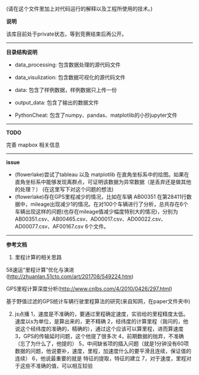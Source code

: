 (请在这个文件里加上对代码运行的解释以及工程所使用的技术。)

**说明**

该库目前处于private状态，等到竞赛结束后再公开。

- - -

**目录结构说明**

- data_processing: 包含数据处理的源代码文件

- data_visulization: 包含数据可视化的源代码文件

- data: 包含了样例数据，样例数据只上传一份

- output_data: 包含了输出的数据文件

- PythonCheat: 包含了numpy、pandas、matplotlib的小抄jupyter文件

- - -

**TODO**

完善 mapbox 相关信息

- - -

**issue**

- (flowerlake)尝试了tableau 以及 matplotlib 在直角坐标系中的绘图。如果在直角坐标系中能够发现离群点，可证明该数据为异常数据（是丢弃还是做其他的处理？）
(在这里写下对这个问题的想法)
- (flowerlake)存在GPS里程减少的情况，比如在车辆 AB00351 在第28411行数据中，mileage出现减少1的情况。在对100个车辆进行了分析，总共存在6个车辆出现这样的问题(也存在mileage值减少幅度特别大的情况)，分别为 AB00351.csv、AB00465.csv、AD00017.csv、AD00022.csv、AD00077.csv、AF00167.csv 6个文件。

- - -

**参考文档**

1. 里程计算的相关思路

58速运“里程计算”优化与演进(http://zhuanlan.51cto.com/art/201708/549224.htm)

GPS里程计算深度分析(http://www.cnlbs.com/4/2010/0426/297.html)

基于野值过滤的GPS统计车辆行驶里程算法的研究(来自知网，在paper文件夹中)

2. js点播
1，速度是不准确的，要通过里程确定速度，实验给的里程精度太低。速度以s为单位，是算出来的，更不精确
2，经纬度的计算里程（我问的，他说这个经纬度的准确的，精确的），通过这个应该可以算里程，进而算速度
3，GPS的传输延时问题，这个他提了很多次
4，前期数据的抛弃，不准确（忘了为什么了，他提的）
5，中间缺省项的插入问题（就是1分钟没有60项数据的问题，他说要补，速度，里程，加速度什么的要平滑且连续，保证值的连续）
6，他说最重要的就是 特征的提取，特征的建立
7，对于速度，里程对于这些不准确的值，可以相互较验
